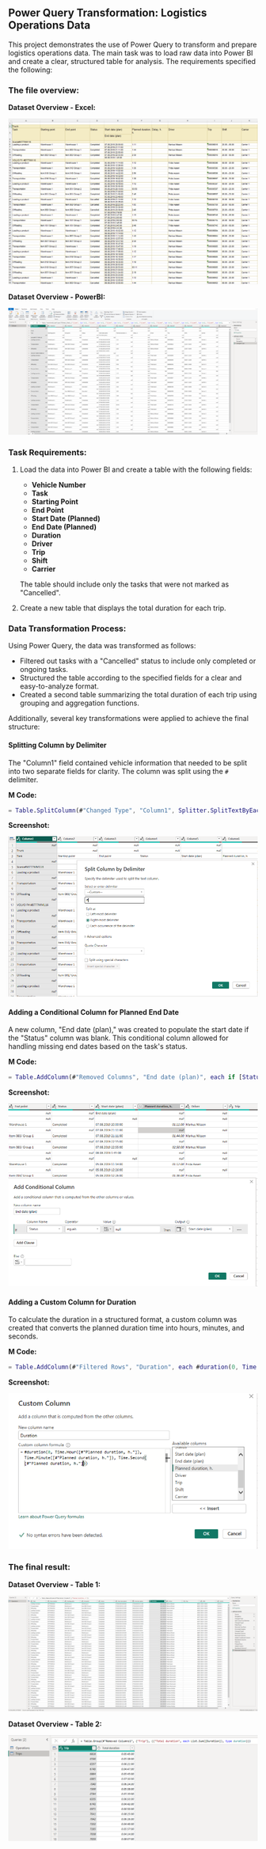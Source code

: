 ## Power Query Transformation: Logistics Operations Data

This project demonstrates the use of Power Query to transform and prepare logistics operations data. The main task was to load raw data into Power BI and create a clear, structured table for analysis. The requirements specified the following:

### The file overview:
**Dataset Overview - Excel:**

![DatasetExcel](https://github.com/umidmirzaev/logistics-operations/blob/main/Dataset%20Overview.png)


**Dataset Overview - PowerBI:**

![DatasetPowerBI](https://github.com/umidmirzaev/logistics-operations/blob/main/Dataset%20Overview%20in%20PowerBI.png)

### Task Requirements:
1. Load the data into Power BI and create a table with the following fields:
   - **Vehicle Number**  
   - **Task** 
   - **Starting Point**  
   - **End Point**  
   - **Start Date (Planned)**   
   - **End Date (Planned)**   
   - **Duration**   
   - **Driver**   
   - **Trip**   
   - **Shift**   
   - **Carrier**   

   The table should include only the tasks that were not marked as "Cancelled".

2. Create a new table that displays the total duration for each trip.

### Data Transformation Process:
Using Power Query, the data was transformed as follows:
- Filtered out tasks with a "Cancelled" status to include only completed or ongoing tasks.
- Structured the table according to the specified fields for a clear and easy-to-analyze format.
- Created a second table summarizing the total duration of each trip using grouping and aggregation functions.
  
Additionally, several key transformations were applied to achieve the final structure:

#### Splitting Column by Delimiter
The "Column1" field contained vehicle information that needed to be split into two separate fields for clarity. The column was split using the `#` delimiter.

**M Code:**
```M
= Table.SplitColumn(#"Changed Type", "Column1", Splitter.SplitTextByEachDelimiter({"#"}, QuoteStyle.Csv, true), {"Column1.1", "Column1.2"})
```   
**Screenshot:**

![SplittingColumn](https://github.com/umidmirzaev/logistics-operations/blob/main/Step1%20-%20Splitting%20Column.png)


#### Adding a Conditional Column for Planned End Date
A new column, "End date (plan)," was created to populate the start date if the "Status" column was blank. This conditional column allowed for handling missing end dates based on the task's status.

**M Code:**
```M
= Table.AddColumn(#"Removed Columns", "End date (plan)", each if [Status] = null then [#"Start date (plan)"] else null)
```  
**Screenshot:**

![ConditionalColumn](https://github.com/umidmirzaev/logistics-operations/blob/main/Step3%20-%20Conditional%20Column%20-%20End%20Date.png)

#### Adding a Custom Column for Duration
To calculate the duration in a structured format, a custom column was created that converts the planned duration time into hours, minutes, and seconds.

**M Code:**
```M
= Table.AddColumn(#"Filtered Rows", "Duration", each #duration(0, Time.Hour([#"Planned duration, h."]), Time.Minute([#"Planned duration, h."]), Time.Second([#"Planned duration, h."])))
```  
**Screenshot:**

![CustomColumn](https://github.com/umidmirzaev/logistics-operations/blob/main/Step6%20-%20Custom%20Column%20-%20Duration.png)


### The final result:
**Dataset Overview - Table 1:**

![Table1](https://github.com/umidmirzaev/logistics-operations/blob/main/Final%20Table%201.png)


**Dataset Overview - Table 2:**

![Table2](https://github.com/umidmirzaev/logistics-operations/blob/main/Final%20Table%202.png)
